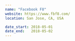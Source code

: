 ```yaml
---
name: "Facebook F8"
website: https://www.fbf8.com/
location: San Jose, CA, USA

date_start: 2018-05-01
date_end:   2018-05-02
---
```

